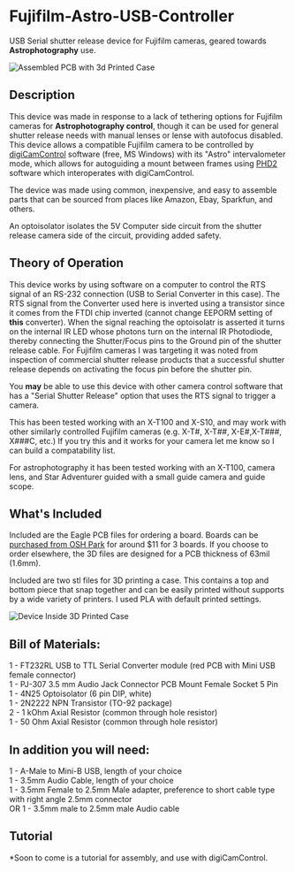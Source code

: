 # Fujifilm-Astro-USB-Controller

USB Serial shutter release device for Fujifilm cameras, geared towards **Astrophotography** use.

![Assembled PCB with 3d Printed Case](https://github.com/jconenna/Fujifilm-USB-Shutter-Release/blob/main/Image_1.jpg?raw=true)


## Description
This device was made in response to a lack of tethering options for Fujifilm cameras for **Astrophotography control**, though it can be used for general shutter release needs with manual lenses or lense with autofocus disabled.
This device allows a compatible Fujifilm camera to be controlled by [digiCamControl](http://digicamcontrol.com/) software (free, MS Windows) with its "Astro" intervalometer mode, which allows for autoguiding a mount between frames using [PHD2](https://openphdguiding.org/) software which interoperates with digiCamControl.</br>

The device was made using common, inexpensive, and easy to assemble parts that can be sourced from places like Amazon, Ebay, Sparkfun, and others.</br>

An optoisolator isolates the 5V Computer side circuit from the shutter release camera side of the circuit, providing added safety. 

## Theory of Operation
This device works by using software on a computer to control the RTS signal of an RS-232 connection (USB to Serial Converter in this case). The RTS signal from the Converter used here is inverted using a transistor since it comes from the FTDI chip inverted (cannot change EEPORM setting of **this** converter). When the signal reaching the optoisolatr is asserted it turns on the internal IR LED whose photons turn on the internal IR Photodiode, thereby connecting the Shutter/Focus pins to the Ground pin of the shutter release cable. For Fujifilm cameras I was targeting it was noted from inspection of commercial shutter release products that a successful shutter release depends on activating the focus pin before the shutter pin.

You **may** be able to use this device with other camera control software that has a "Serial Shutter Release" option that uses the RTS signal to trigger a camera. 

This has been tested working with an X-T100 and X-S10, and may work with other similarly controlled Fujifilm cameras (e.g. X-T#, X-T##, X-E#,X-T###, X###C, etc.) If you try this and it works for your camera let me know so I can build a compatability list.

For astrophotography it has been tested working with an X-T100, camera lens, and Star Adventurer guided with a small guide camera and guide scope.

## What's Included
Included are the Eagle PCB files for ordering a board. Boards can be [purchased from OSH Park](https://oshpark.com/shared_projects/9drAsv7N) for around $11 for 3 boards. If you choose to order elsewhere, the 3D files are designed for a PCB thickness of 63mil (1.6mm).

Included are two stl files for 3D printing a case. This contains a top and bottom piece that snap together and can be easily printed without supports by a wide variety of printers. I used PLA with default printed settings. 

![Device Inside 3D Printed Case](https://github.com/jconenna/Fujifilm-USB-Shutter-Release/blob/main/Image_2.jpg?raw=true)

## Bill of Materials:
1 - FT232RL USB to TTL Serial Converter module (red PCB with Mini USB female connector)<br/>
1 - PJ-307 3.5 mm Audio Jack Connector PCB Mount Female Socket 5 Pin<br/>
1 - 4N25 Optoisolator (6 pin DIP, white)<br/>
1 - 2N2222 NPN Transistor (TO-92 package)<br/>
2 - 1 kOhm Axial Resistor (common through hole resistor)<br/>
1 - 50 Ohm Axial Resistor (common through hole resistor)<br/>

## In addition you will need:
1 - A-Male to Mini-B USB, length of your choice<br/>
1 - 3.5mm Audio Cable, length of your choice<br/>
1 - 3.5mm Female to 2.5mm Male adapter, preference to short cable type with right angle 2.5mm connector<br/>
OR 1 - 3.5mm male to 2.5mm male Audio cable<br/>

## Tutorial
*Soon to come is a tutorial for assembly, and use with digiCamControl.
